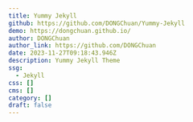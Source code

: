 ```yaml
---
title: Yummy Jekyll
github: https://github.com/DONGChuan/Yummy-Jekyll
demo: https://dongchuan.github.io/
author: DONGChuan
author_link: https://github.com/DONGChuan
date: 2023-11-27T09:18:43.946Z
description: Yummy Jekyll Theme
ssg:
  - Jekyll
css: []
cms: []
category: []
draft: false
---
```

